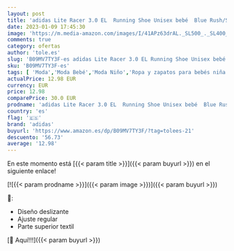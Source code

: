 ```yaml
---
layout: post
title: 'adidas Lite Racer 3.0 EL  Running Shoe Unisex bebé  Blue Rush/Sky Rush/Solar Green  21 EU'
date: 2023-01-09 17:45:30
image: 'https://m.media-amazon.com/images/I/41APz63drAL._SL500_._SL400_.jpg'
comments: true
category: ofertas
author: 'tole.es'
slug: 'B09MV7TY3F-es adidas Lite Racer 3.0 EL Running Shoe Unisex bebé Blue...'
sku: 'B09MV7TY3F-es'
tags: [ 'Moda','Moda Bebé','Moda Niño','Ropa y zapatos para bebés niña','Ropa y zapatos para bebés niño','Zapatillas para niñas','Zapatillas para niños','Zapatos para niñas','Zapatos para niños','adidas','bebé','🇪🇸', ]
actualPrice: 12.98 EUR
currency: EUR
price: 12.98
comparePrice: 30.0 EUR
prodname: 'adidas Lite Racer 3.0 EL  Running Shoe Unisex bebé  Blue Rush/Sky Rush/Solar Green  21 EU'
country: 'es'
flag: '🇪🇸'
brand: 'adidas'
buyurl: 'https://www.amazon.es/dp/B09MV7TY3F/?tag=tolees-21'
descuento: '56.73'
average: '12.98'
---
```


En este momento está [{{< param title >}}]({{< param buyurl >}}) en el siguiente enlace!

[![{{< param prodname >}}]({{< param image >}})]({{< param buyurl >}})

🔎:

- Diseño deslizante
- Ajuste regular
- Parte superior textil

[🛒 Aquí!!!]({{< param buyurl >}})
